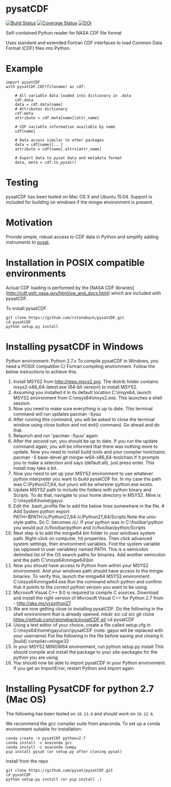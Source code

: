 # pysatCDF
[![Build Status](https://travis-ci.org/pysat/pysatCDF.svg?branch=master)](https://travis-ci.org/pysat/pysatCDF)
[![Coverage Status](https://coveralls.io/repos/github/pysat/pysatCDF/badge.svg?branch=master)](https://coveralls.io/github/pysat/pysatCDF?branch=master)
[![DOI](https://zenodo.org/badge/51764432.svg)](https://zenodo.org/badge/latestdoi/51764432)

Self-contained Python reader for NASA CDF file format

Uses standard and extended Fortran CDF interfaces to load Common Data Format (CDF) files into Python.

# Example
```
import pysatCDF
with pysatCDF.CDF(filename) as cdf:

    # All variable data loaded into dictionary in .data
    cdf.data
    data = cdf.data[name]
    # Attributes dictionary
    cdf.meta
    attribute = cdf.meta[name][attr_name]

    # CDF variable information available by name
    cdf[name]

    # Data access similar to other packages
    data = cdf[name][...]
    attribute = cdf[name].attrs[attr_name]

    # Export data to pysat data and metadata format
    data, meta = cdf.to_pysat()
```

# Testing
pysatCDF has been tested on Mac OS X and Ubuntu 15.04. Support is included for building on windows if the mingw environment is present. 

# Motivation
Provide simple, robust access to CDF data in Python and simplify adding instruments to [pysat](https://github.com/rstoneback/pysat).

# Installation in POSIX compatible environments
Actual CDF loading is performed by the [NASA CDF libraries] (http://cdf.gsfc.nasa.gov/html/sw_and_docs.html) 
which are included with pysatCDF.

To install pysatCDF
```
git clone https://github.com/rstoneback/pysatCDF.git
cd pysatCDF
python setup.py install
```

# Installing pysatCDF in Windows

Python environment: Python 2.7.x
To compile pysatCDF in Windows, you need a POSIX compatible C/ Fortran compiling environment. Follow the below instructions to achieve this.

1. Install MSYS2 from http://repo.msys2.org. The distrib folder contains msys2-x86_64-latest.exe (64-bit version) to install MSYS2. 
2. Assuming you installed it in its default location C:\msys64, launch MSYS2 environment from C:\msys64\msys2.exe. This launches a shell session.
3. Now you need to make sure everything is up to date.  This terminal command will run updates
		pacman -Syuu
4. After running this command, you will be asked to close the terminal window using close button and not exit() command. Go ahead and do that.
5. Relaunch and run 'pacman -Syuu' again.
6. After the second run, you should be up to date. If you run the update command again, you will be informed that there was nothing more to update. Now you need to install build tools and your compiler toolchains.
		pacman -S base-devel git mingw-w64-x86_64-toolchain
If it prompts you to make a selection and says (default:all), just press enter.  This install may take a bit.
7. Now you need to set up your MSYS2 environment to use whatever python interpreter you want to build pysatCDF for. In my case the path was C:\Python27_64, but yours will be wherever python.exe exists.
8. Update MSYS2 path to include the folders with python binary and Scripts. To do that, navigate to your home directory in MSYS2. Mine is C:\msys64\home\gayui.
8. Edit the .bash_profile file to add the below lines somewhere in the file.
		# Add System python
		export PATH=$PATH:/c/Python27_64:/c/Python27_64/Scripts
Note the unix-style paths. So C: becomes /c/. If your python was in C:\foo\bar\python you would put /c/foo/bar/python and /c/foo/bar/python/Scripts
9. Next step is to add the mingw64 bin folder to your windows system path. Right-click on computer, hit properties. Then click advanced system settings, then environment variables. Find the system variable (as opposed to user variables) named PATH. This is a semicolon delimited list of the OS search paths for binaries. Add another semicolon and the path C:\msys64\mingw64\bin
10. Now you should have access to Python from within your MSYS2 environment. And your windows path should have access to the mingw binaries. To verify this, launch the mingw64 MSYS2 environment.
		C:\msys64\mingw64.exe
Run the command
		which python
and confirm that it points to the correct python version you want to be using.
11. Microsoft Visual C++ 9.0 is required to compile C sources. Download and install the right version of Microsoft Visual C++ for Python 2.7 from - 
		http://aka.ms/vcpython27
12. We are now getting close to installing pysatCDF. Do the following in the shell environment that is already opened.
		mkdir src
		cd src
		git clone https://github.com/rstoneback/pysatCDF.git
		cd pysatCDF
13. Using a text editor of your choice, create a file called setup.cfg in
		C:\msys64\home\gayui\src\pysatCDF (note: gayui will be replaced with your username)
Put the following in the file before saving and closing it.
		[build]
		compiler=mingw32
14. In your MSYS2 MINGW64 environment, run
		python setup.py install
This should compile and install the package to your site-packages for the python you are using.
15. You should now be able to import pysatCDF in your Python environment. If you get an ImportError, restart Python and import again.

# Installing PysatCDF for python 2.7 (Mac OS)

The following has been tested on `10.13.6` and should work on `10.12.6`.

We recommend the gcc compiler suite from anaconda. To set up a conda environment suitable for installation:

```console
conda create -n pysatCDF python=2.7
conda install -c anaconda gcc
conda install -c anaconda numpy
pip install pysat (or setup.py after cloning pysat)
```

Install from the repo

```console
git clone https://github.com/pysat/pysatCDF.git
cd pysatCDF
python setup.py install (or pip install .)
```

